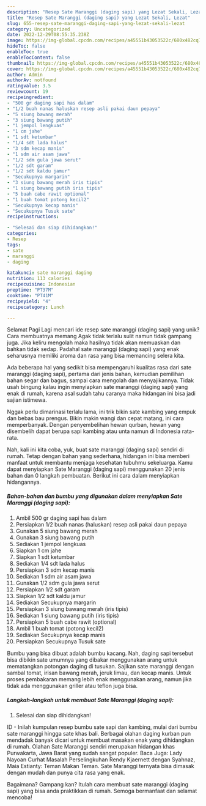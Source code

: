 ```yaml
---
description: "Resep Sate Maranggi (daging sapi) yang Lezat Sekali, Lezat"
title: "Resep Sate Maranggi (daging sapi) yang Lezat Sekali, Lezat"
slug: 655-resep-sate-maranggi-daging-sapi-yang-lezat-sekali-lezat
category: Uncategorized
date: 2022-12-29T08:55:35.238Z
image: https://img-global.cpcdn.com/recipes/a45551b43053522c/680x482cq70/sate-maranggi-daging-sapi-foto-resep-utama.jpg
hideToc: false
enableToc: true
enableTocContent: false
thumbnail: https://img-global.cpcdn.com/recipes/a45551b43053522c/680x482cq70/sate-maranggi-daging-sapi-foto-resep-utama.jpg
cover: https://img-global.cpcdn.com/recipes/a45551b43053522c/680x482cq70/sate-maranggi-daging-sapi-foto-resep-utama.jpg
author: Admin
authorAv: notfound
ratingvalue: 3.5
reviewcount: 19
recipeingredient:
- "500 gr daging sapi has dalam"
- "1/2 buah nanas haluskan resep asli pakai daun pepaya"
- "5 siung bawang merah"
- "3 siung bawang putih"
- "1 jempol lengkuas"
- "1 cm jahe"
- "1 sdt ketumbar"
- "1/4 sdt lada halus"
- "3 sdm kecap manis"
- "1 sdm air asam jawa"
- "1/2 sdm gula jawa serut"
- "1/2 sdt garam"
- "1/2 sdt kaldu jamur"
- "Secukupnya margarin"
- "3 siung bawang merah iris tipis"
- "1 siung bawang putih iris tipis"
- "5 buah cabe rawit optional"
- "1 buah tomat potong kecil2"
- "Secukupnya kecap manis"
- "Secukupnya Tusuk sate"
recipeinstructions:

- "Selesai dan siap dihidangkan!"
categories:
- Resep
tags:
- sate
- maranggi
- daging

katakunci: sate maranggi daging 
nutrition: 113 calories
recipecuisine: Indonesian
preptime: "PT37M"
cooktime: "PT41M"
recipeyield: "4"
recipecategory: Lunch

---
```



Selamat Pagi Lagi mencari ide resep sate maranggi (daging sapi) yang unik? Cara membuatnya memang Agak tidak terlalu sulit namun tidak gampang juga. Jika keliru mengolah maka hasilnya tidak akan memuaskan dan bahkan tidak sedap. Padahal sate maranggi (daging sapi) yang enak seharusnya memiliki aroma dan rasa yang bisa memancing selera kita.


Ada beberapa hal yang sedikit bisa mempengaruhi kualitas rasa dari sate maranggi (daging sapi), pertama dari jenis bahan, kemudian pemilihan bahan segar dan bagus, sampai cara mengolah dan menyajikannya. Tidak usah bingung kalau ingin menyiapkan sate maranggi (daging sapi) yang enak di rumah, karena asal sudah tahu caranya maka hidangan ini bisa jadi sajian istimewa.

Nggak perlu dimarinasi terlalu lama, ini trik bikin sate kambing yang empuk dan bebas bau prengus. Bikin makin wangi dan cepat matang, ini cara memperbanyak. Dengan penyembelihan hewan qurban, hewan yang disembelih dapat berupa sapi kambing atau unta namun di Indonesia rata-rata.


Nah, kali ini kita coba, yuk, buat sate maranggi (daging sapi) sendiri di rumah. Tetap dengan bahan yang sederhana, hidangan ini bisa memberi manfaat untuk membantu menjaga kesehatan tubuhmu sekeluarga. Kamu dapat menyiapkan Sate Maranggi (daging sapi) menggunakan 20 jenis bahan dan 0 langkah pembuatan. Berikut ini cara dalam menyiapkan hidangannya.

<!--inarticleads1-->

##### Bahan-bahan dan bumbu yang digunakan dalam menyiapkan Sate Maranggi (daging sapi):

1. Ambil 500 gr daging sapi has dalam
1. Persiapkan 1/2 buah nanas (haluskan) resep asli pakai daun pepaya
1. Gunakan 5 siung bawang merah
1. Gunakan 3 siung bawang putih
1. Sediakan 1 jempol lengkuas
1. Siapkan 1 cm jahe
1. Siapkan 1 sdt ketumbar
1. Sediakan 1/4 sdt lada halus
1. Persiapkan 3 sdm kecap manis
1. Sediakan 1 sdm air asam jawa
1. Gunakan 1/2 sdm gula jawa serut
1. Persiapkan 1/2 sdt garam
1. Siapkan 1/2 sdt kaldu jamur
1. Sediakan Secukupnya margarin
1. Persiapkan 3 siung bawang merah (iris tipis)
1. Sediakan 1 siung bawang putih (iris tipis)
1. Persiapkan 5 buah cabe rawit (optional)
1. Ambil 1 buah tomat (potong kecil2)
1. Sediakan Secukupnya kecap manis
1. Persiapkan Secukupnya Tusuk sate


Bumbu yang bisa dibuat adalah bumbu kacang. Nah, daging sapi tersebut bisa dibikin sate umumnya yang dibakar menggunakan arang untuk mematangkan potongan daging di tusukan. Sajikan sate maranggi dengan sambal tomat, irisan bawang merah, jeruk limau, dan kecap manis. Untuk proses pembakaran memang lebih enak menggunakan arang, namun jika tidak ada menggunakan griller atau teflon juga bisa. 

<!--inarticleads2-->

##### Langkah-langkah untuk membuat Sate Maranggi (daging sapi):


1. Selesai dan siap dihidangkan!

ID - Inilah kumpulan resep bumbu sate sapi dan kambing, mulai dari bumbu sate maranggi hingga sate khas bali. Berbagai olahan daging kurban pun mendadak banyak dicari untuk membuat masakan enak yang dihidangkan di rumah. Olahan Sate Maranggi sendiri merupakan hidangan khas Purwakarta, Jawa Barat yang sudah sangat populer. Baca Juga: Lady Nayoan Curhat Masalah Perselingkuhan Rendy Kjaernett dengan Syahnaz, Maia Estianty: Teman Makan Teman. Sate Maranggi ternyata bisa dimasak dengan mudah dan punya cita rasa yang enak. 

Bagaimana? Gampang kan? Itulah cara membuat sate maranggi (daging sapi) yang bisa anda praktikkan di rumah. Semoga bermanfaat dan selamat mencoba!
